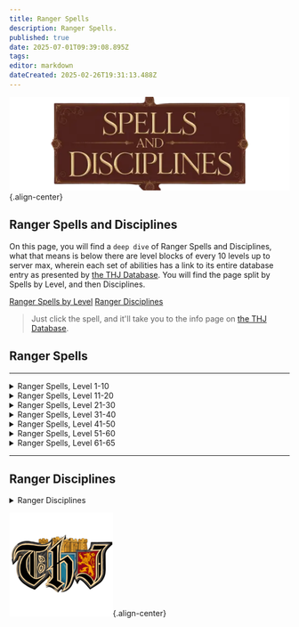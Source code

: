 ```yaml
---
title: Ranger Spells
description: Ranger Spells.
published: true
date: 2025-07-01T09:39:08.895Z
tags: 
editor: markdown
dateCreated: 2025-02-26T19:31:13.488Z
---
```


![spellsdisciplines.webp](/classes-and-abilities/spellsdisciplines.webp){.align-center}

## Ranger Spells and Disciplines

On this page, you will find a `deep dive` of Ranger Spells and Disciplines, what that means is below there are level blocks of every 10 levels up to server max, wherein each set of abilities has a link to its entire database entry as presented by [the THJ Database](eqdb.net). You will find the page split by Spells by Level, and then Disciplines.

[Ranger Spells by Level](#ranger-spells)
[Ranger Disciplines](#ranger-disciplines)

> Just click the spell, and it'll take you to the info page on [the THJ Database](eqdb.net).

## Ranger Spells
---

<details>
	<summary> Ranger Spells, Level 1-10 </summary>

|Spell Name|Level|
|---|---|
|<a href="https://eqdb.net/spell/detail/5011" target="_blank">Salve</a>|1|
|<a href="https://eqdb.net/spell/detail/51" target="_blank">Glimpse</a>|2|
|<a href="https://eqdb.net/spell/detail/239" target="_blank">Flame Lick</a>|3|
|<a href="https://eqdb.net/spell/detail/240" target="_blank">Lull Animal</a>|4|
|<a href="https://eqdb.net/spell/detail/2591" target="_blank">Tangling Weeds</a>|5|
|<a href="https://eqdb.net/spell/detail/242" target="_blank">Snare</a>|6|
|<a href="https://eqdb.net/spell/detail/26" target="_blank">Skin like Wood</a>|7|
|<a href="https://eqdb.net/spell/detail/200" target="_blank">Minor Healing</a>|8|
|<a href="https://eqdb.net/spell/detail/224" target="_blank">Endure Fire</a>|9|
|<a href="https://eqdb.net/spell/detail/237" target="_blank">Dance of the Fireflies</a>|10|
|<a href="https://eqdb.net/spell/detail/2592" target="_blank">Hawk Eye</a>|11|

</details>

<details>
	<summary> Ranger Spells, Level 11-20 </summary>

|Spell Name|Level|
|---|---|
|<a href="https://eqdb.net/spell/detail/269" target="_blank">Feet like Cat</a>|12|
|<a href="https://eqdb.net/spell/detail/203" target="_blank">Cure Poison</a>|13|
|<a href="https://eqdb.net/spell/detail/515" target="_blank">Thistlecoat</a>|13|
|<a href="https://eqdb.net/spell/detail/92" target="_blank">Burst of Fire</a>|14|
|<a href="https://eqdb.net/spell/detail/247" target="_blank">Camouflage</a>|14|
|<a href="https://eqdb.net/spell/detail/249" target="_blank">Grasping Roots</a>|15|
|<a href="https://eqdb.net/spell/detail/252" target="_blank">Invoke Lightning</a>|15|
|<a href="https://eqdb.net/spell/detail/241" target="_blank">Panic Animal</a>|16|
|<a href="https://eqdb.net/spell/detail/248" target="_blank">Ward Summoned</a>|16|
|<a href="https://eqdb.net/spell/detail/500" target="_blank">Bind Sight</a>|17|
|<a href="https://eqdb.net/spell/detail/254" target="_blank">Firefist</a>|17|
|<a href="https://eqdb.net/spell/detail/225" target="_blank">Endure Cold</a>|18|
|<a href="https://eqdb.net/spell/detail/91" target="_blank">Ignite</a>|19|
|<a href="https://eqdb.net/spell/detail/86" target="_blank">Enduring Breath</a>|20|

</details>

<details>
	<summary> Ranger Spells, Level 21-30 </summary>

|Spell Name|Level|
|---|---|
|<a href="https://eqdb.net/spell/detail/17" target="_blank">Light Healing</a>|21|
|<a href="https://eqdb.net/spell/detail/263" target="_blank">Skin like Rock</a>|21|
|<a href="https://eqdb.net/spell/detail/213" target="_blank">Cure Disease</a>|22|
|<a href="https://eqdb.net/spell/detail/250" target="_blank">Harmony</a>|22|
|<a href="https://eqdb.net/spell/detail/256" target="_blank">Shield of Thistles</a>|24|
|<a href="https://eqdb.net/spell/detail/264" target="_blank">Stinging Swarm</a>|25|
|<a href="https://eqdb.net/spell/detail/268" target="_blank">Strength of Earth</a>|26|
|<a href="https://eqdb.net/spell/detail/655" target="_blank">Eyes of the Cat</a>|27|
|<a href="https://eqdb.net/spell/detail/278" target="_blank">Spirit of Wolf</a>|28|
|<a href="https://eqdb.net/spell/detail/3565" target="_blank">Flaming Arrow</a>|29|
|<a href="https://eqdb.net/spell/detail/2593" target="_blank">Riftwind's Protection</a>|29|
|<a href="https://eqdb.net/spell/detail/516" target="_blank">Barbcoat</a>|30|
|<a href="https://eqdb.net/spell/detail/48" target="_blank">Cancel Magic</a>|30|

</details>

<details>
	<summary> Ranger Spells, Level 31-40 </summary>

|Spell Name|Level|
|---|---|
|<a href="https://eqdb.net/spell/detail/513" target="_blank">Calm Animal</a>|31|
|<a href="https://eqdb.net/spell/detail/80" target="_blank">See Invisible</a>|32|
|<a href="https://eqdb.net/spell/detail/115" target="_blank">Dismiss Summoned</a>|33|
|<a href="https://eqdb.net/spell/detail/517" target="_blank">Bramblecoat</a>|34|
|<a href="https://eqdb.net/spell/detail/261" target="_blank">Levitate</a>|35|
|<a href="https://eqdb.net/spell/detail/1461" target="_blank">Call of Sky</a>|36|
|<a href="https://eqdb.net/spell/detail/419" target="_blank">Careless Lightning</a>|37|
|<a href="https://eqdb.net/spell/detail/2594" target="_blank">Nature's Precision</a>|37|
|<a href="https://eqdb.net/spell/detail/12" target="_blank">Healing</a>|38|
|<a href="https://eqdb.net/spell/detail/421" target="_blank">Skin like Steel</a>|38|
|<a href="https://eqdb.net/spell/detail/3564" target="_blank">Burning Arrow</a>|39|
|<a href="https://eqdb.net/spell/detail/3601" target="_blank">Harmony of Nature</a>|39|
|<a href="https://eqdb.net/spell/detail/3687" target="_blank">Swarm of Pain</a>|40|

</details>

<details>
	<summary> Ranger Spells, Level 41-50 </summary>

|Spell Name|Level|
|---|---|
|<a href="https://eqdb.net/spell/detail/4054" target="_blank">Spirit of the Shrew</a>|41|
|<a href="https://eqdb.net/spell/detail/518" target="_blank">Spikecoat</a>|42|
|<a href="https://eqdb.net/spell/detail/129" target="_blank">Shield of Brambles</a>|43|
|<a href="https://eqdb.net/spell/detail/78" target="_blank">Immolate</a>|44|
|<a href="https://eqdb.net/spell/detail/76" target="_blank">Ensnaring Roots</a>|45|
|<a href="https://eqdb.net/spell/detail/60" target="_blank">Resist Fire</a>|46|
|<a href="https://eqdb.net/spell/detail/34" target="_blank">Superior Camouflage</a>|47|
|<a href="https://eqdb.net/spell/detail/2595" target="_blank">Force of Nature</a>|48|
|<a href="https://eqdb.net/spell/detail/425" target="_blank">Wolf Form</a>|48|
|<a href="https://eqdb.net/spell/detail/691" target="_blank">Call of Flame</a>|49|
|<a href="https://eqdb.net/spell/detail/4055" target="_blank">Pack Shrew</a>|49|
|<a href="https://eqdb.net/spell/detail/1462" target="_blank">Call of Earth</a>|50|
|<a href="https://eqdb.net/spell/detail/2596" target="_blank">Falcon Eye</a>|50|
|<a href="https://eqdb.net/spell/detail/40809" target="_blank">Jolt</a>|50|
|<a href="https://eqdb.net/spell/detail/1741" target="_blank">Jolt</a>|50|

</details>

<details>
	<summary> Ranger Spells, Level 51-60 </summary>

|Spell Name|Level|
|---|---|
|<a href="https://eqdb.net/spell/detail/512" target="_blank">Ensnare</a>|51|
|<a href="https://eqdb.net/spell/detail/1397" target="_blank">Strength of Nature</a>|51|
|<a href="https://eqdb.net/spell/detail/5571" target="_blank">Tangle</a>|51|
|<a href="https://eqdb.net/spell/detail/57" target="_blank">Firestrike</a>|52|
|<a href="https://eqdb.net/spell/detail/3688" target="_blank">Icewind</a>|52|
|<a href="https://eqdb.net/spell/detail/430" target="_blank">Storm Strength</a>|53|
|<a href="https://eqdb.net/spell/detail/259" target="_blank">Drones of Doom</a>|54|
|<a href="https://eqdb.net/spell/detail/2597" target="_blank">Jolting Blades</a>|54|
|<a href="https://eqdb.net/spell/detail/422" target="_blank">Skin like Diamond</a>|54|
|<a href="https://eqdb.net/spell/detail/1463" target="_blank">Call of Fire</a>|55|
|<a href="https://eqdb.net/spell/detail/145" target="_blank">Chloroplast</a>|55|
|<a href="https://eqdb.net/spell/detail/1296" target="_blank">Cinder Jolt</a>|55|
|<a href="https://eqdb.net/spell/detail/4111" target="_blank">Fire Swarm</a>|55|
|<a href="https://eqdb.net/spell/detail/61" target="_blank">Resist Cold</a>|55|
|<a href="https://eqdb.net/spell/detail/539" target="_blank">Chill Sight</a>|56|
|<a href="https://eqdb.net/spell/detail/426" target="_blank">Greater Wolf Form</a>|56|
|<a href="https://eqdb.net/spell/detail/2598" target="_blank">Mark of the Predator</a>|56|
|<a href="https://eqdb.net/spell/detail/15" target="_blank">Greater Healing</a>|57|
|<a href="https://eqdb.net/spell/detail/4059" target="_blank">Call of Ice</a>|58|
|<a href="https://eqdb.net/spell/detail/2599" target="_blank">Eagle Eye</a>|58|
|<a href="https://eqdb.net/spell/detail/49" target="_blank">Nullify Magic</a>|58|
|<a href="https://eqdb.net/spell/detail/432" target="_blank">Shield of Spikes</a>|58|
|<a href="https://eqdb.net/spell/detail/1290" target="_blank">Chloroblast</a>|59|
|<a href="https://eqdb.net/spell/detail/1740" target="_blank">Dustdevil</a>|59|
|<a href="https://eqdb.net/spell/detail/423" target="_blank">Skin like Nature</a>|59|
|<a href="https://eqdb.net/spell/detail/1464" target="_blank">Call of the Predator</a>|60|
|<a href="https://eqdb.net/spell/detail/490" target="_blank">Enveloping Roots</a>|60|
|<a href="https://eqdb.net/spell/detail/519" target="_blank">Thorncoat</a>|60|
|<a href="https://eqdb.net/spell/detail/2600" target="_blank">Warder's Protection</a>|60|

</details>

<details>
	<summary> Ranger Spells, Level 61-65 </summary>

|Spell Name|Level|
|---|---|
|<a href="https://eqdb.net/spell/detail/1526" target="_blank">Annul Magic</a>|61|
|<a href="https://eqdb.net/spell/detail/1551" target="_blank">Circle of Winter</a>|61|
|<a href="https://eqdb.net/spell/detail/96" target="_blank">Counteract Disease</a>|61|
|<a href="https://eqdb.net/spell/detail/95" target="_blank">Counteract Poison</a>|61|
|<a href="https://eqdb.net/spell/detail/6732" target="_blank">Earthen Embrace</a>|61|
|<a href="https://eqdb.net/spell/detail/5572" target="_blank">Entangle</a>|61|
|<a href="https://eqdb.net/spell/detail/1529" target="_blank">Exile Summoned</a>|61|
|<a href="https://eqdb.net/spell/detail/3419" target="_blank">Call of the Rathe</a>|62|
|<a href="https://eqdb.net/spell/detail/665" target="_blank">Drifting Death</a>|62|
|<a href="https://eqdb.net/spell/detail/356" target="_blank">Shield of Thorns</a>|62|
|<a href="https://eqdb.net/spell/detail/3487" target="_blank">Strength of Tunare</a>|62|
|<a href="https://eqdb.net/spell/detail/1558" target="_blank">Bladecoat</a>|63|
|<a href="https://eqdb.net/spell/detail/1552" target="_blank">Circle of Summer</a>|63|
|<a href="https://eqdb.net/spell/detail/3192" target="_blank">Earthen Roots</a>|63|
|<a href="https://eqdb.net/spell/detail/3418" target="_blank">Frozen Wind</a>|63|
|<a href="https://eqdb.net/spell/detail/3431" target="_blank">Brushfire</a>|64|
|<a href="https://eqdb.net/spell/detail/4107" target="_blank">Feral Form</a>|64|
|<a href="https://eqdb.net/spell/detail/3415" target="_blank">Nature's Rebuke</a>|64|
|<a href="https://eqdb.net/spell/detail/1568" target="_blank">Regrowth</a>|64|
|<a href="https://eqdb.net/spell/detail/3417" target="_blank">Spirit of the Predator</a>|64|
|<a href="https://eqdb.net/spell/detail/4980" target="_blank">Ancient: Burning Chaos</a>|65|
|<a href="https://eqdb.net/spell/detail/3420" target="_blank">Cry of Thunder</a>|65|
|<a href="https://eqdb.net/spell/detail/8020" target="_blank">Hail of Arrows</a>|65|
|<a href="https://eqdb.net/spell/detail/2887" target="_blank">Mask of the Stalker</a>|65|
|<a href="https://eqdb.net/spell/detail/1559" target="_blank">Natureskin</a>|65|
|<a href="https://eqdb.net/spell/detail/3039" target="_blank">Protection of the Wild</a>|65|
|<a href="https://eqdb.net/spell/detail/2517" target="_blank">Spirit of Eagle</a>|65|
|<a href="https://eqdb.net/spell/detail/4897" target="_blank">Sylvan Burn</a>|65|
|<a href="https://eqdb.net/spell/detail/4898" target="_blank">Sylvan Call</a>|65|
|<a href="https://eqdb.net/spell/detail/4896" target="_blank">Sylvan Light</a>|65|

</details>

---

## Ranger Disciplines

<details>
	<summary> Ranger Disciplines </summary>

|Discipline Name|Level|
|---|---|
|<a href="https://eqdb.net/spell/detail/4585" target="_blank">Resistant Discipline</a>|51|
|<a href="https://eqdb.net/spell/detail/4587" target="_blank">Fearless Discipline</a>|54|
|<a href="https://eqdb.net/spell/detail/4506" target="_blank">Trueshot Discipline</a>|55|
|<a href="https://eqdb.net/spell/detail/4519" target="_blank">Weapon Shield Discipline</a>|60|

</details>

![pagebreak2.webp](/pagebreak2.webp){.align-center}